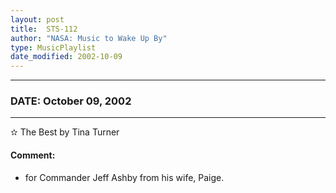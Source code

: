 ```yaml
---
layout: post
title:  STS-112
author: "NASA: Music to Wake Up By"
type: MusicPlaylist
date_modified: 2002-10-09
---
```


----
### DATE: October 09, 2002
----
✫ The Best by Tina Turner

#### Comment:
* for Commander Jeff Ashby from his wife, Paige.
